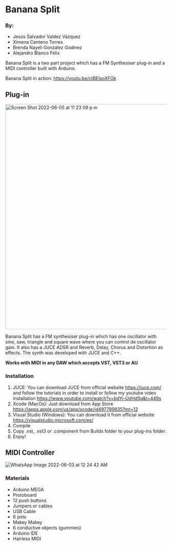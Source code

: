 # Banana Split

### By: 
* Jesús Salvador Valdez Vázquez
* Ximena Centeno Torres
* Brenda Nayeli González Godínez 
* Alejandro Blanco Félix

Banana Split is a two part project which has a FM Synthesiser plug-in and a MIDI controller built with Arduino.

Banana Split in action: https://youtu.be/ctBEIsoXFOk

## Plug-in

<img width="701" alt="Screen Shot 2022-06-05 at 11 23 09 p m" src="https://user-images.githubusercontent.com/47612276/172094547-3c1ac1e6-cb79-457b-b486-b33ad393f6f4.png">

Banana Split has a FM synthesiser plug-in which has one oscillator with sine, saw, triangle and square wave where you can control de oscillator gain. 
It also has a JUCE ADSR and Reverb, Delay, Chorus and Distortion as effects. The synth was developed with JUCE and C++.

**Works with MIDI in any DAW which accepts VST, VST3 or AU**

### Installation

1. JUCE: You can download JUCE from official website https://juce.com/ and follow the tutorials in order to install or follow my youtube video installation https://www.youtube.com/watch?v=bdYi-UdHd5g&t=449s
2. Xcode (MacOs): Just download from App Store https://apps.apple.com/us/app/xcode/id497799835?mt=12
3. Visual Studio (Windows): You can download it from official website https://visualstudio.microsoft.com/es/
4. Compile
5. Copy .vst, .vst3 or .component from Builds folder to your plug-ins folder.
6. Enjoy!

## MIDI Controller

![WhatsApp Image 2022-06-03 at 12 24 42 AM](https://user-images.githubusercontent.com/47612276/171791873-331c2f56-c4bf-4697-a04e-f2e5aea18518.jpeg)

### Materials

* Arduino MEGA
* Protoboard
* 12 push buttons
* Jumpers or cables
* USB Cable
* 6 pots
* Makey Makey
* 6 conductive objects (gummies)
* Arduino IDE
* Hairless MIDI

